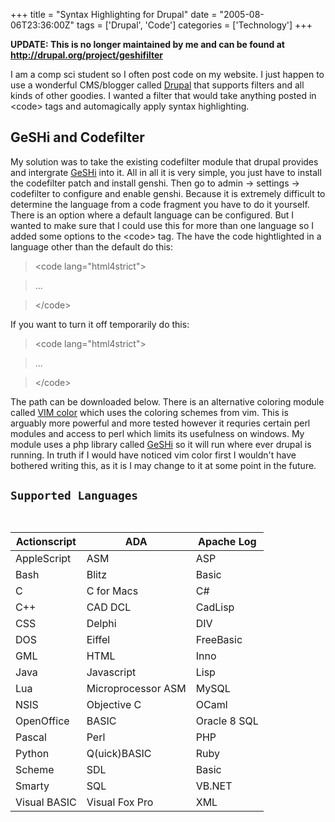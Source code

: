 +++
title = "Syntax Highlighting for Drupal"
date = "2005-08-06T23:36:00Z"
tags = ['Drupal', 'Code']
categories = ['Technology']
+++

**UPDATE: This is no longer maintained by me and can be found at <http://drupal.org/project/geshifilter>**



I am a comp sci student so I often post code on my website. I just happen to
use a wonderful CMS/blogger called [Drupal](http://www.drupal.org) that
supports filters and all kinds of other goodies. I wanted a filter that would
take anything posted in &lt;code&gt; tags and automagically apply syntax
highlighting.

## GeSHi and Codefilter

My solution was to take the existing codefilter module that drupal provides
and intergrate [GeSHi](http://qbnz.com/highlighter/) into it. All in all it is
very simple, you just have to install the codefilter patch and install genshi.
Then go to admin -&gt; settings -&gt; codefilter to configure and enable
genshi. Because it is extremely difficult to determine the language from a
code fragment you have to do it yourself. There is an option where a default
language can be configured. But I wanted to make sure that I could use this
for more than one language so I added some options to the &lt;code&gt; tag.
The have the code hightlighted in a language other than the default do this:

> &lt;code lang="html4strict"&gt;

>

> ...

>

> &lt;/code&gt;

If you want to turn it off temporarily do this:  

> &lt;code lang="html4strict"&gt;

>

> ...

>

> &lt;/code&gt;

The path can be downloaded below. There is an alternative coloring module
called [VIM color](http://www.bluefeet.net/vimcolor_module) which uses the
coloring schemes from vim. This is arguably more powerful and more tested
however it requries certain perl modules and access to perl which limits its
usefulness on windows. My module uses a php library called
[GeSHi](http://qbnz.com/highlighter/) so it will run where ever drupal is
running. In truth if I would have noticed vim color first I wouldn't have
bothered writing this, as it is I may change to it at some point in the
future.

## ``Supported Languages``

`` ``



Actionscript | ADA | Apache Log  
---|---|---  
AppleScript | ASM | ASP  
Bash | Blitz | Basic  
C | C for Macs | C#  
C++ | CAD DCL | CadLisp  
CSS | Delphi | DIV  
DOS | Eiffel | FreeBasic  
GML | HTML | Inno  
Java | Javascript | Lisp  
Lua | Microprocessor ASM | MySQL  
NSIS | Objective C | OCaml  
OpenOffice | BASIC | Oracle 8 SQL  
Pascal | Perl | PHP  
Python | Q(uick)BASIC | Ruby  
Scheme | SDL | Basic  
Smarty | SQL | VB.NET  
Visual BASIC | Visual Fox Pro | XML

